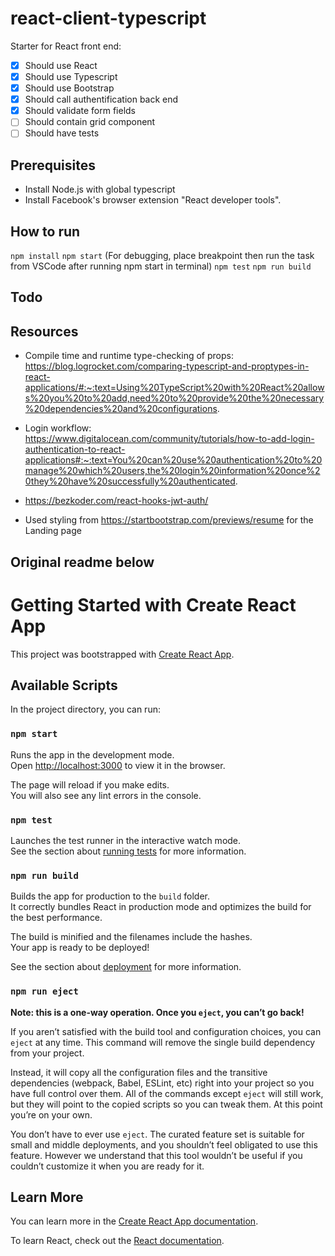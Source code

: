 # react-client-typescript

Starter for React front end:
- [x] Should use React
- [x] Should use Typescript
- [x] Should use Bootstrap
- [x] Should call authentification back end
- [x] Should validate form fields
- [ ] Should contain grid component
- [ ] Should have tests

## Prerequisites

- Install Node.js with global typescript
- Install Facebook's browser extension "React developer tools".

## How to run

```npm install```
```npm start``` (For debugging, place breakpoint then run the task from VSCode after running npm start in terminal)
```npm test```
```npm run build```

## Todo


## Resources

- Compile time and runtime type-checking of props: https://blog.logrocket.com/comparing-typescript-and-proptypes-in-react-applications/#:~:text=Using%20TypeScript%20with%20React%20allows%20you%20to%20add,need%20to%20provide%20the%20necessary%20dependencies%20and%20configurations.

- Login workflow: https://www.digitalocean.com/community/tutorials/how-to-add-login-authentication-to-react-applications#:~:text=You%20can%20use%20authentication%20to%20manage%20which%20users,the%20login%20information%20once%20they%20have%20successfully%20authenticated.

- https://bezkoder.com/react-hooks-jwt-auth/

- Used styling from https://startbootstrap.com/previews/resume for the Landing page

## Original readme below

# Getting Started with Create React App

This project was bootstrapped with [Create React App](https://github.com/facebook/create-react-app).

## Available Scripts

In the project directory, you can run:

### `npm start`

Runs the app in the development mode.\
Open [http://localhost:3000](http://localhost:3000) to view it in the browser.

The page will reload if you make edits.\
You will also see any lint errors in the console.

### `npm test`

Launches the test runner in the interactive watch mode.\
See the section about [running tests](https://facebook.github.io/create-react-app/docs/running-tests) for more information.

### `npm run build`

Builds the app for production to the `build` folder.\
It correctly bundles React in production mode and optimizes the build for the best performance.

The build is minified and the filenames include the hashes.\
Your app is ready to be deployed!

See the section about [deployment](https://facebook.github.io/create-react-app/docs/deployment) for more information.

### `npm run eject`

**Note: this is a one-way operation. Once you `eject`, you can’t go back!**

If you aren’t satisfied with the build tool and configuration choices, you can `eject` at any time. This command will remove the single build dependency from your project.

Instead, it will copy all the configuration files and the transitive dependencies (webpack, Babel, ESLint, etc) right into your project so you have full control over them. All of the commands except `eject` will still work, but they will point to the copied scripts so you can tweak them. At this point you’re on your own.

You don’t have to ever use `eject`. The curated feature set is suitable for small and middle deployments, and you shouldn’t feel obligated to use this feature. However we understand that this tool wouldn’t be useful if you couldn’t customize it when you are ready for it.

## Learn More

You can learn more in the [Create React App documentation](https://facebook.github.io/create-react-app/docs/getting-started).

To learn React, check out the [React documentation](https://reactjs.org/).
